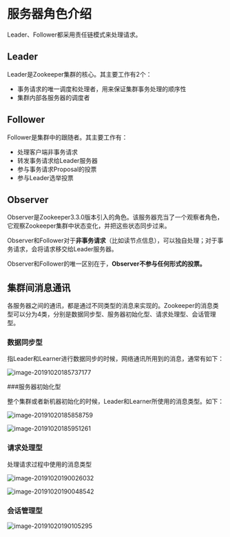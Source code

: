 # 服务器角色介绍

Leader、Follower都采用责任链模式来处理请求。





## Leader

Leader是Zookeeper集群的核心。其主要工作有2个：

- 事务请求的唯一调度和处理者，用来保证集群事务处理的顺序性
- 集群内部各服务器的调度者







## Follower

Follower是集群中的跟随者。其主要工作有：

- 处理客户端非事务请求
- 转发事务请求给Leader服务器
- 参与事务请求Proposal的投票
- 参与Leader选举投票





## Observer

Observer是Zookeeper3.3.0版本引入的角色。该服务器充当了一个观察者角色，它观察Zookeeper集群中状态变化，并把这些状态同步过来。

Observer和Follower对于**非事务请求**（比如读节点信息），可以独自处理；对于事务请求，会将请求移交给Leader服务器。

Observer和Follower的唯一区别在于，**Observer不参与任何形式的投票。**





## 集群间消息通讯

各服务器之间的通讯，都是通过不同类型的消息来实现的。Zookeeper的消息类型可以分为4类，分别是数据同步型、服务器初始化型、请求处理型、会话管理型。



### 数据同步型

指Leader和Learner进行数据同步的时候，网络通讯所用到的消息，通常有如下：

![image-20191020185737177](https://tva1.sinaimg.cn/large/006y8mN6gy1g84v7txucgj316q0ce11k.jpg)



###服务器初始化型

整个集群或者新机器初始化的时候，Leader和Learner所使用的消息类型。如下：

![image-20191020185858759](https://tva1.sinaimg.cn/large/006y8mN6gy1g84v98wxbbj315m0euqef.jpg)

![image-20191020185951261](https://tva1.sinaimg.cn/large/006y8mN6gy1g84va5phl0j31400iek56.jpg)





### 请求处理型

处理请求过程中使用的消息类型

![image-20191020190026032](https://tva1.sinaimg.cn/large/006y8mN6gy1g84vara907j314a0mwh3d.jpg)

![image-20191020190048542](https://tva1.sinaimg.cn/large/006y8mN6gy1g84vb57lkhj313o0g415n.jpg)







### 会话管理型

![image-20191020190105295](https://tva1.sinaimg.cn/large/006y8mN6gy1g84vbg4g1wj313q0n64g1.jpg)